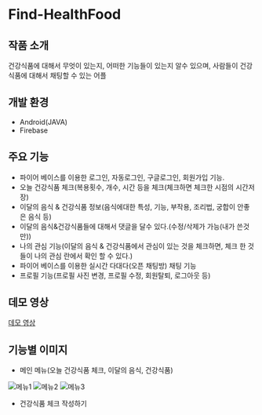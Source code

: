# Find-HealthFood
## 작품 소개
건강식품에 대해서 무엇이 있는지, 어떠한 기능들이 있는지 알수 있으며, 사람들이 건강식품에 대해서 채팅할 수 있는 어플

## 개발 환경
* Android(JAVA)
* Firebase

## 주요 기능
* 파이어 베이스를 이용한 로그인, 자동로그인, 구글로그인, 회원가입 기능.
* 오늘 건강식품 체크(복용횟수, 개수, 시간 등을 체크(체크하면 체크한 시점의 시간저장)
* 이달의 음식 & 건강식품 정보(음식에대한 특성, 기능, 부작용, 조리법, 궁합이 안좋은 음식 등)
* 이달의 음식&건강식품들에 대해서 댓글을 달수 있다.(수정/삭제가 가능(내가 쓴것만))
* 나의 관심 기능(이달의 음식 & 건강식품에서 관심이 있는 것을 체크하면, 체크 한 것들이 나의 관심 란에서 확인 할 수 있다.)
* 파이어 베이스를 이용한 실시간 다대다(오픈 채팅방) 채팅 기능
* 프로필 기능(프로필 사진 변경, 프로필 수정, 회원탈퇴, 로그아웃 등)

## 데모 영상
[데모 영상](https://drive.google.com/file/d/1WntZVHUlhxrDs5uU2f0SQhCoAaqPgA2S/view?usp=sharing)

## 기능별 이미지
* 메인 메뉴(오늘 건강식품 체크, 이달의 음식, 건강식품)

![메뉴1](https://user-images.githubusercontent.com/58352779/77735876-a8349600-704e-11ea-8e08-e2e03e5642cd.PNG)
![메뉴2](https://user-images.githubusercontent.com/58352779/77735881-a965c300-704e-11ea-9c0c-894e11e18c19.PNG)
![메뉴3](https://user-images.githubusercontent.com/58352779/77735884-a9fe5980-704e-11ea-9eb1-a95a657d94d1.PNG)

* 건강식품 체크 작성하기

